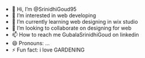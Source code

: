 - 👋 Hi, I’m @SrinidhiGoud95
- 👀 I’m interested in web developing
- 🌱 I’m currently learning web designing in wix studio
- 💞️ I’m looking to collaborate on designing for web
- 📫 How to reach me GubalaSrinidhiGoud on linkedin
- 😄 Pronouns: ...
- ⚡ Fun fact: i love GARDENING

<!---
SrinidhiGoud95/SrinidhiGoud95 is a ✨ special ✨ repository because its `README.md` (this file) appears on your GitHub profile.
You can click the Preview link to take a look at your changes.
--->
